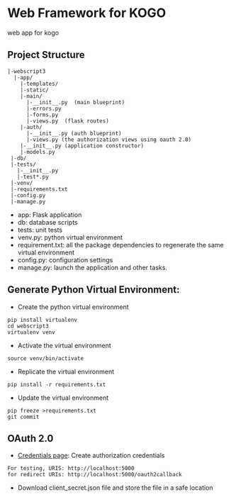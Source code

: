 # Web Framework for KOGO 
web app for kogo

## Project Structure
```
|-webscript3  
  |-app/    
    |-templates/    
    |-static/    
    |-main/      
      |-__init__.py  (main blueprint)     
      |-errors.py      
      |-forms.py      
      |-views.py  (flask routes)  
    |-auth/
      |-__init__.py (auth blueprint)
      |-views.py (the authorization views using oauth 2.0)
    |-__init__.py (application constructor)  
    |-models.py  
 |-db/
 |-tests/    
   |-__init__.py  
   |-test*.py
 |-venv/  
 |-requirements.txt  
 |-config.py  
 |-manage.py
```
* app: Flask application
* db: database scripts
* tests: unit tests
* venv.py: python virtual environment
* requirement.txt: all the package dependencies to regenerate the same virtual environment
* config.py: configuration settings
* manage.py: launch the application and other tasks.

## Generate Python Virtual Environment:
* Create the python virtual environment
```
pip install virtualenv
cd webscript3
virtualenv venv
```

* Activate the virtual environment
```
source venv/bin/activate
```
* Replicate the virtual environment
```
pip install -r requirements.txt
```
* Update the virtual environment
```
pip freeze >requirements.txt
git commit
```
## OAuth 2.0
* [Credentials page]: Create authorization credentials
```
For testing, URIS: http://localhost:5000
for redirect URIs: http://localhost:5000/oauth2callback
```
* Download client_secret.json file and store the file in a safe location


[Credentials page]: https://console.developers.google.com/apis/credentials
